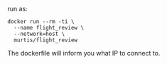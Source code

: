 run as:

```
docker run --rm -ti \
  --name flight_review \
  --network=host \
  murtis/flight_review
```

The dockerfile will inform you what IP to connect to.
